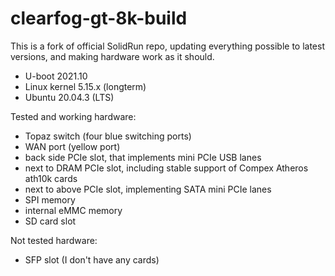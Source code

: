 # clearfog-gt-8k-build

This is a fork of official SolidRun repo, updating everything possible to latest versions, and making hardware work as it should.

- U-boot 2021.10
- Linux kernel 5.15.x (longterm)
- Ubuntu 20.04.3 (LTS)

Tested and working hardware:

- Topaz switch (four blue switching ports)
- WAN port (yellow port)
- back side PCIe slot, that implements mini PCIe USB lanes
- next to DRAM PCIe slot, including stable support of Compex Atheros ath10k cards
- next to above PCIe slot, implementing SATA mini PCIe lanes
- SPI memory
- internal eMMC memory
- SD card slot

Not tested hardware:

- SFP slot (I don't have any cards)
